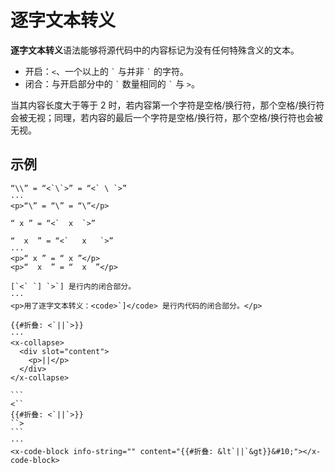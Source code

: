 # 逐字文本转义

**逐字文本转义**语法能够将源代码中的内容标记为没有任何特殊含义的文本。

- 开启：`<`、一个以上的 `` ` `` 与并非 `` ` `` 的字符。
- 闭合：与开启部分中的 `` ` `` 数量相同的 `` ` `` 与 `>`。

当其内容长度大于等于 2 时，若内容第一个字符是空格/换行符，那个空格/换行符会被无视；同<wbr />
理，若内容的最后一个字符是空格/换行符，那个空格/换行符也会被无视。

## 示例

```example
“\\” = “<`\`>” = “<` \ `>”
···
<p>“\” = “\” = “\”</p>
```

```example
“ x ” = “<`  x  `>”

“  x  ” = “<`   x   `>”
···
<p>“ x ” = “ x ”</p>
<p>“  x  ” = “  x  ”</p>
```

```example
[`<` `] `>`] 是行内的闭合部分。
···
<p>用了逐字文本转义：<code>`]</code> 是行内代码的闭合部分。</p>
```

```example
{{#折叠: <`||`>}}
···
<x-collapse>
  <div slot="content">
    <p>||</p>
  </div>
</x-collapse>
```

````example
```
<``
{{#折叠: <`||`>}}
``>
```
···
<x-code-block info-string="" content="{{#折叠: &lt`||`&gt}}&#10;"></x-code-block>
````
